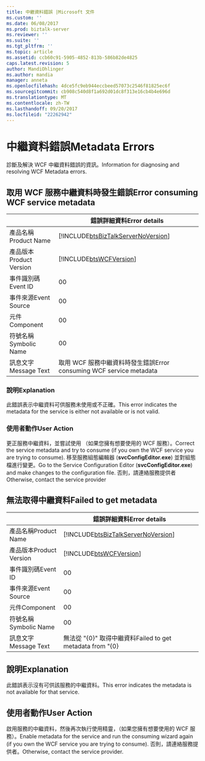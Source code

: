 ```yaml
---
title: 中繼資料錯誤 |Microsoft 文件
ms.custom: ''
ms.date: 06/08/2017
ms.prod: biztalk-server
ms.reviewer: ''
ms.suite: ''
ms.tgt_pltfrm: ''
ms.topic: article
ms.assetid: ccb60c91-5905-4852-813b-586b82de4825
caps.latest.revision: 5
author: MandiOhlinger
ms.author: mandia
manager: anneta
ms.openlocfilehash: 4dce5fc9eb944eccbeed57073c2546f81825ec6f
ms.sourcegitcommit: cb908c540d8f1a692d01dc8f313e16cb4b4e696d
ms.translationtype: MT
ms.contentlocale: zh-TW
ms.lasthandoff: 09/20/2017
ms.locfileid: "22262942"
---
```

# <a name="metadata-errors"></a><span data-ttu-id="81b92-102">中繼資料錯誤</span><span class="sxs-lookup"><span data-stu-id="81b92-102">Metadata Errors</span></span>
<span data-ttu-id="81b92-103">診斷及解決 WCF 中繼資料錯誤的資訊。</span><span class="sxs-lookup"><span data-stu-id="81b92-103">Information for diagnosing and resolving WCF Metadata errors.</span></span>  
  
## <a name="error-consuming-wcf-service-metadata"></a><span data-ttu-id="81b92-104">取用 WCF 服務中繼資料時發生錯誤</span><span class="sxs-lookup"><span data-stu-id="81b92-104">Error consuming WCF service metadata</span></span>

||<span data-ttu-id="81b92-105">錯誤詳細資料</span><span class="sxs-lookup"><span data-stu-id="81b92-105">Error details</span></span>|  
|-|-|  
|<span data-ttu-id="81b92-106">產品名稱</span><span class="sxs-lookup"><span data-stu-id="81b92-106">Product Name</span></span>|[!INCLUDE[btsBizTalkServerNoVersion](../includes/btsbiztalkservernoversion-md.md)]|  
|<span data-ttu-id="81b92-107">產品版本</span><span class="sxs-lookup"><span data-stu-id="81b92-107">Product Version</span></span>|[!INCLUDE[btsWCFVersion](../includes/btswcfversion-md.md)]|  
|<span data-ttu-id="81b92-108">事件識別碼</span><span class="sxs-lookup"><span data-stu-id="81b92-108">Event ID</span></span>|<span data-ttu-id="81b92-109">0</span><span class="sxs-lookup"><span data-stu-id="81b92-109">0</span></span>|  
|<span data-ttu-id="81b92-110">事件來源</span><span class="sxs-lookup"><span data-stu-id="81b92-110">Event Source</span></span>|<span data-ttu-id="81b92-111">0</span><span class="sxs-lookup"><span data-stu-id="81b92-111">0</span></span>|  
|<span data-ttu-id="81b92-112">元件</span><span class="sxs-lookup"><span data-stu-id="81b92-112">Component</span></span>|<span data-ttu-id="81b92-113">0</span><span class="sxs-lookup"><span data-stu-id="81b92-113">0</span></span>|  
|<span data-ttu-id="81b92-114">符號名稱</span><span class="sxs-lookup"><span data-stu-id="81b92-114">Symbolic Name</span></span>|<span data-ttu-id="81b92-115">0</span><span class="sxs-lookup"><span data-stu-id="81b92-115">0</span></span>|  
|<span data-ttu-id="81b92-116">訊息文字</span><span class="sxs-lookup"><span data-stu-id="81b92-116">Message Text</span></span>|<span data-ttu-id="81b92-117">取用 WCF 服務中繼資料時發生錯誤</span><span class="sxs-lookup"><span data-stu-id="81b92-117">Error consuming WCF service metadata</span></span>|  
  
### <a name="explanation"></a><span data-ttu-id="81b92-118">說明</span><span class="sxs-lookup"><span data-stu-id="81b92-118">Explanation</span></span>  
 <span data-ttu-id="81b92-119">此錯誤表示中繼資料可供服務未使用或不正確。</span><span class="sxs-lookup"><span data-stu-id="81b92-119">This error indicates the metadata for the service is either not available or is not valid.</span></span>  
  
### <a name="user-action"></a><span data-ttu-id="81b92-120">使用者動作</span><span class="sxs-lookup"><span data-stu-id="81b92-120">User Action</span></span>  
 <span data-ttu-id="81b92-121">更正服務中繼資料，並嘗試使用 （如果您擁有想要使用的 WCF 服務）。</span><span class="sxs-lookup"><span data-stu-id="81b92-121">Correct the service metadata and try to consume (if you own the WCF service you are trying to consume).</span></span> <span data-ttu-id="81b92-122">移至服務組態編輯器 (**svcConfigEditor.exe**) 並對組態檔進行變更。</span><span class="sxs-lookup"><span data-stu-id="81b92-122">Go to the Service Configuration Editor (**svcConfigEditor.exe**) and make changes to the configuration file.</span></span>  <span data-ttu-id="81b92-123">否則，請連絡服務提供者</span><span class="sxs-lookup"><span data-stu-id="81b92-123">Otherwise, contact the service provider</span></span>

## <a name="failed-to-get-metadata"></a><span data-ttu-id="81b92-124">無法取得中繼資料</span><span class="sxs-lookup"><span data-stu-id="81b92-124">Failed to get metadata</span></span>

||<span data-ttu-id="81b92-125">錯誤詳細資料</span><span class="sxs-lookup"><span data-stu-id="81b92-125">Error details</span></span>|  
|-|-|  
|<span data-ttu-id="81b92-126">產品名稱</span><span class="sxs-lookup"><span data-stu-id="81b92-126">Product Name</span></span>|[!INCLUDE[btsBizTalkServerNoVersion](../includes/btsbiztalkservernoversion-md.md)]|  
|<span data-ttu-id="81b92-127">產品版本</span><span class="sxs-lookup"><span data-stu-id="81b92-127">Product Version</span></span>|[!INCLUDE[btsWCFVersion](../includes/btswcfversion-md.md)]|  
|<span data-ttu-id="81b92-128">事件識別碼</span><span class="sxs-lookup"><span data-stu-id="81b92-128">Event ID</span></span>|<span data-ttu-id="81b92-129">0</span><span class="sxs-lookup"><span data-stu-id="81b92-129">0</span></span>|  
|<span data-ttu-id="81b92-130">事件來源</span><span class="sxs-lookup"><span data-stu-id="81b92-130">Event Source</span></span>|<span data-ttu-id="81b92-131">0</span><span class="sxs-lookup"><span data-stu-id="81b92-131">0</span></span>|  
|<span data-ttu-id="81b92-132">元件</span><span class="sxs-lookup"><span data-stu-id="81b92-132">Component</span></span>|<span data-ttu-id="81b92-133">0</span><span class="sxs-lookup"><span data-stu-id="81b92-133">0</span></span>|  
|<span data-ttu-id="81b92-134">符號名稱</span><span class="sxs-lookup"><span data-stu-id="81b92-134">Symbolic Name</span></span>|<span data-ttu-id="81b92-135">0</span><span class="sxs-lookup"><span data-stu-id="81b92-135">0</span></span>|  
|<span data-ttu-id="81b92-136">訊息文字</span><span class="sxs-lookup"><span data-stu-id="81b92-136">Message Text</span></span>|<span data-ttu-id="81b92-137">無法從 "{0}" 取得中繼資料</span><span class="sxs-lookup"><span data-stu-id="81b92-137">Failed to get metadata from "{0}</span></span>|  
  
## <a name="explanation"></a><span data-ttu-id="81b92-138">說明</span><span class="sxs-lookup"><span data-stu-id="81b92-138">Explanation</span></span>  
 <span data-ttu-id="81b92-139">此錯誤表示沒有可供該服務的中繼資料。</span><span class="sxs-lookup"><span data-stu-id="81b92-139">This error indicates the metadata is not available for that service.</span></span>  
  
## <a name="user-action"></a><span data-ttu-id="81b92-140">使用者動作</span><span class="sxs-lookup"><span data-stu-id="81b92-140">User Action</span></span>  
 <span data-ttu-id="81b92-141">啟用服務的中繼資料，然後再次執行使用精靈，（如果您擁有想要使用的 WCF 服務）。</span><span class="sxs-lookup"><span data-stu-id="81b92-141">Enable metadata for the service and run the consuming wizard again (if you own the WCF service you are trying to consume).</span></span> <span data-ttu-id="81b92-142">否則，請連絡服務提供者。</span><span class="sxs-lookup"><span data-stu-id="81b92-142">Otherwise, contact the service provider.</span></span>